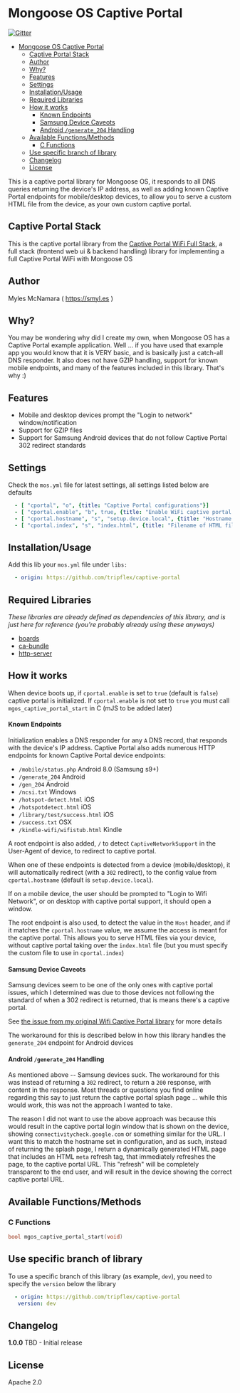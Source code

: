 # Mongoose OS Captive Portal

[![Gitter](https://badges.gitter.im/cesanta/mongoose-os.svg)](https://gitter.im/cesanta/mongoose-os?utm_source=badge&utm_medium=badge&utm_campaign=pr-badge)

- [Mongoose OS Captive Portal](#mongoose-os-captive-portal)
  - [Captive Portal Stack](#captive-portal-stack)
  - [Author](#author)
  - [Why?](#why)
  - [Features](#features)
  - [Settings](#settings)
  - [Installation/Usage](#installationusage)
  - [Required Libraries](#required-libraries)
  - [How it works](#how-it-works)
      - [Known Endpoints](#known-endpoints)
      - [Samsung Device Caveots](#samsung-device-caveots)
      - [Android `/generate_204` Handling](#android-generate_204-handling)
  - [Available Functions/Methods](#available-functionsmethods)
    - [C Functions](#c-functions)
  - [Use specific branch of library](#use-specific-branch-of-library)
  - [Changelog](#changelog)
  - [License](#license)

This is a captive portal library for Mongoose OS, it responds to all DNS queries returning the device's IP address, as well as adding known Captive Portal endpoints for mobile/desktop devices, to allow you to serve a custom HTML file from the device, as your own custom captive portal.

## Captive Portal Stack

This is the captive portal library from the [Captive Portal WiFi Full Stack](https://github.com/tripflex/captive-portal-wifi-stack), a full stack (frontend web ui & backend handling) library for implementing a full Captive Portal WiFi with Mongoose OS

## Author
Myles McNamara ( https://smyl.es )

## Why?
You may be wondering why did I create my own, when Mongoose OS has a Captive Portal example application.  Well ... if you have used that example app you would know that it is VERY basic, and is basically just a catch-all DNS responder. It also does not have GZIP handling, support for known mobile endpoints, and many of the features included in this library.  That's why :)

## Features
- Mobile and desktop devices prompt the "Login to network" window/notification
- Support for GZIP files
- Support for Samsung Android devices that do not follow Captive Portal 302 redirect standards

## Settings
Check the `mos.yml` file for latest settings, all settings listed below are defaults

```yaml
  - [ "cportal", "o", {title: "Captive Portal configurations"}]
  - [ "cportal.enable", "b", true, {title: "Enable WiFi captive portal on device boot"}]
  - [ "cportal.hostname", "s", "setup.device.local", {title: "Hostname to use for captive portal redirect"}]
  - [ "cportal.index", "s", "index.html", {title: "Filename of HTML file to use when serving the captive portal index file"}]
```

## Installation/Usage
Add this lib your `mos.yml` file under `libs:`

```yaml
  - origin: https://github.com/tripflex/captive-portal
```

## Required Libraries
*These libraries are already defined as dependencies of this library, and is just here for reference (you're probably already using these anyways)*
- [boards](https://github.com/mongoose-os-libs/boards)
- [ca-bundle](https://github.com/mongoose-os-libs/ca-bundle)
- [http-server](https://github.com/mongoose-os-libs/http-server)

## How it works
When device boots up, if `cportal.enable` is set to `true` (default is `false`) captive portal is initialized. If `cportal.enable` is not set to `true` you must call `mgos_captive_portal_start` in C (mJS to be added later)

#### Known Endpoints
Initialization enables a DNS responder for any `A` DNS record, that responds with the device's IP address.  Captive Portal also adds numerous HTTP endpoints for known Captive Portal device endpoints:
- `/mobile/status.php` Android 8.0 (Samsung s9+)
- `/generate_204` Android
- `/gen_204` Android
- `/ncsi.txt` Windows
- `/hotspot-detect.html` iOS
- `/hotspotdetect.html` iOS
- `/library/test/success.html` iOS
- `/success.txt` OSX
- `/kindle-wifi/wifistub.html` Kindle

A root endpoint is also added, `/` to detect `CaptiveNetworkSupport` in the User-Agent of device, to redirect to captive portal.

When one of these endpoints is detected from a device (mobile/desktop), it will automatically redirect (with a `302` redirect), to the config value from `cportal.hostname` (default is `setup.device.local`).

If on a mobile device, the user should be prompted to "Login to Wifi Network", or on desktop with captive portal support, it should open a window.

The root endpoint is also used, to detect the value in the `Host` header, and if it matches the `cportal.hostname` value, we assume the access is meant for the captive portal.  This allows you to serve HTML files via your device, without captive portal taking over the `index.html` file (but you must specify the custom file to use in `cportal.index`)

#### Samsung Device Caveots
Samsung devices seem to be one of the only ones with captive portal issues, which I determined was due to those devices not following the standard of when a 302 redirect is returned, that is means there's a captive portal.

See [the issue from my original Wifi Captive Portal library](https://github.com/tripflex/wifi-captive-portal/issues/7) for more details

The workaround for this is described below in how this library handles the `generate_204` endpoint for Android devices

#### Android `/generate_204` Handling
As mentioned above -- Samsung devices suck.  The workaround for this was instead of returning a `302` redirect, to return a `200` response, with content in the response.  Most threads or questions you find online regarding this say to just return the captive portal splash page ... while this would work, this was not the approach I wanted to take.

The reason I did not want to use the above approach was because this would result in the captive portal login window that is shown on the device, showing `connectivitycheck.google.com` or something similar for the URL.  I want this to match the hostname set in configuration, and as such, instead of returning the splash page, I return a dynamically generated HTML page that includes an HTML `meta` refresh tag, that immediately refreshes the page, to the captive portal URL.  This "refresh" will be completely transparent to the end user, and will result in the device showing the correct captive portal URL.

## Available Functions/Methods

### C Functions
```C
bool mgos_captive_portal_start(void)
```

## Use specific branch of library
To use a specific branch of this library (as example, `dev`), you need to specify the `version` below the library

```yaml
  - origin: https://github.com/tripflex/captive-portal
   version: dev
```

## Changelog

**1.0.0** TBD - Initial release

## License
Apache 2.0
